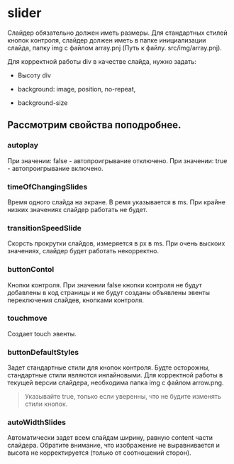 # slider

Слайдер обязательно должен иметь размеры.
Для стандартных стилей кнопок контроля, слайдер должен иметь в папке инициализации слайда, папку img с файлом array.pnj (Путь к файлу. src/img/array.pnj).

Для корректной работы div в качестве слайда, нужно задать:

* Высоту div
* background: image, position, no-repeat,

* background-size

## Рассмотрим свойства поподробнее.

### autoplay
При значении: false - автопроигрывание отключено. При значении: true - автопроигрывание включено.

### timeOfChangingSlides
Время одного слайда на экране. В ремя указывается в ms. При крайне низких значениях слайдер работать не будет.

### transitionSpeedSlide
Скорсть прокрутки слайдов, измеряется в px в ms. При очень выскоих значениях, слайдер будет работать некорректно.

### buttonContol
Кнопки контроля. При значении false кнопки контроля не будут добавлены в код страницы и не будут созданы объявлены эвенты переключения слайдев, кнопками контроля.

### touchmove
Создает touch эвенты.

### buttonDefaultStyles
Задет стандартные стили для кнопок контроля. Будте осторожны, стандартные стили являются инлайновыми. Для корректной работы в текущей версии слайдера, необходима папка img с файлом arrow.png.
> Указывайте true, только если уверенны, что не будите изменять стили кнопок.

### autoWidthSlides
Автоматически задет всем слайдам ширину, равную content части слайдера. Обратите внимание, что изображение не выравнивается и высота не корректируется (только от соотношений сторон).
